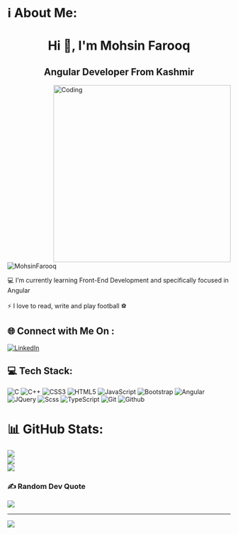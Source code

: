 # ℹ About Me: 
<h1 align="center">Hi 👋, I'm Mohsin Farooq</h1><h2 align="center"> Angular Developer From Kashmir</h2><img align="right" src="https://cdn.dribbble.com/users/2131993/screenshots/15628387/media/13377c0dfb5e4adbfec1d646f20c9206.png?compress=1&resize=768x576&vertical=top" alt="Coding" width="400"><br><br><p align="left"> <img src="https://komarev.com/ghpvc/?username=MohsiFarooq&label=Profile%20views&color=0e75b6&style=flat" alt="MohsinFarooq" /> </p> 💻 I’m currently learning Front-End Development and specifically focused in Angular <br><br>⚡  I love to read, write and play football ⚽ 



## 🌐 Connect with Me On :
 [![LinkedIn](https://img.shields.io/badge/LinkedIn-%230077B5.svg?logo=linkedin&logoColor=white)](https://www.linkedin.com/in/mohsin-farooq-352a98215/) 
 
 

## 💻 Tech Stack:
![C](https://img.shields.io/badge/c-%2300599C.svg?style=for-the-badge&logo=c&logoColor=white) ![C++](https://img.shields.io/badge/c++-%2300599C.svg?style=for-the-badge&logo=c%2B%2B&logoColor=white) ![CSS3](https://img.shields.io/badge/css3-%231572B6.svg?style=for-the-badge&logo=css3&logoColor=white) ![HTML5](https://img.shields.io/badge/html5-%23E34F26.svg?style=for-the-badge&logo=html5&logoColor=white) ![JavaScript](https://img.shields.io/badge/javascript-%23323330.svg?style=for-the-badge&logo=javascript&logoColor=%23F7DF1E) ![Bootstrap](https://img.shields.io/badge/bootstrap-%23563D7C.svg?style=for-the-badge&logo=bootstrap&logoColor=white) ![Angular](https://img.shields.io/badge/angular-%23563D7C.svg?style=for-the-badge&logo=angular&logoColor=white) ![JQuery](https://img.shields.io/badge/JQuery-%23563D7C.svg?style=for-the-badge&logo=JQuery&logoColor=white) ![Scss](https://img.shields.io/badge/Sass-%23563D7C.svg?style=for-the-badge&logo=Sass&logoColor=white) ![TypeScript](https://img.shields.io/badge/TypeScript-%23563D7C.svg?style=for-the-badge&logo=TypeScript&logoColor=white) ![Git](https://img.shields.io/badge/Git-%23563D7C.svg?style=for-the-badge&logo=Git&logoColor=white) ![Github](https://img.shields.io/badge/Github-%23563D7C.svg?style=for-the-badge&logo=Github&logoColor=white)
# 📊 GitHub Stats:
![](https://github-readme-stats.vercel.app/api?username=MohsinFarooq&theme=react&hide_border=false&include_all_commits=false&count_private=false)<br/>
![](https://github-readme-streak-stats.herokuapp.com/?user=MohsinFarooq&theme=react&hide_border=false)<br/>
![](https://github-readme-stats.vercel.app/api/top-langs/?username=MohsinFarooq&theme=react&hide_border=false&include_all_commits=false&count_private=false&layout=compact)

### ✍️ Random Dev Quote
![](https://quotes-github-readme.vercel.app/api?type=horizontal&theme=chartreuse-dark)

---
[![](https://visitcount.itsvg.in/api?id=MohsinFarooq&icon=0&color=0)](https://visitcount.itsvg.in)

<!-- Proudly created with GPRM ( https://gprm.itsvg.in ) -->
